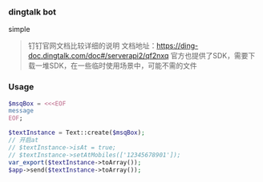 ### dingtalk bot

simple 

> 钉钉官网文档比较详细的说明 文档地址：https://ding-doc.dingtalk.com/doc#/serverapi2/qf2nxq
> 官方也提供了SDK，需要下载一堆SDK，在一些临时使用场景中，可能不需的文件


### Usage
```php
$msqBox = <<<EOF
message
EOF;

$textInstance = Text::create($msqBox);
// 开启at
// $textInstance->isAt = true;
// $textInstance->setAtMobiles(['12345678901']);
var_export($textInstance->toArray());
$app->send($textInstance->toArray());
```



